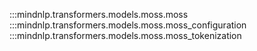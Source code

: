 :::mindnlp.transformers.models.moss.moss
:::mindnlp.transformers.models.moss.moss_configuration
:::mindnlp.transformers.models.moss.moss_tokenization